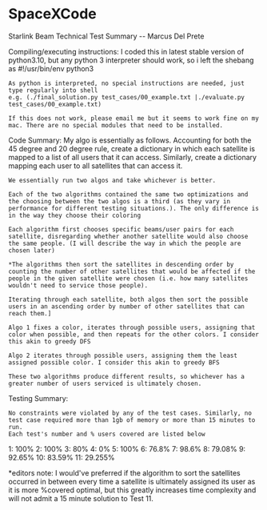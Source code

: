 # SpaceXCode

Starlink Beam Technical Test Summary -- Marcus Del Prete

Compiling/executing instructions:
	I coded this in latest stable version of python3.10, but any python 3 interpreter should work, so i left the shebang as #!/usr/bin/env python3

	As python is interpreted, no special instructions are needed, just type regularly into shell 
	e.g. (./final_solution.py test_cases/00_example.txt |./evaluate.py test_cases/00_example.txt)

	If this does not work, please email me but it seems to work fine on my mac. There are no special modules that need to be installed.

Code Summary:
	My algo is essentially as follows. Accounting for both the 45 degree and 20 degree rule, create a dictionary in which each satellite is mapped to a list of all users that it can access. Similarly, create a dictionary mapping each user to all satellites that can access it.

	We essentially run two algos and take whichever is better.

	Each of the two algorithms contained the same two optimizations and the choosing between the two algos is a third (as they vary in performance for different testing situations.). The only difference is in the way they choose their coloring

	Each algorithm first chooses specific beams/user pairs for each satellite, disregarding whether another satellite would also choose the same people. (I will describe the way in which the people are chosen later)

	*The algorithms then sort the satellites in descending order by counting the number of other satellites that would be affected if the people in the given satellite were chosen (i.e. how many satellites wouldn't need to service those people). 

	Iterating through each satellite, both algos then sort the possible users in an ascending order by number of other satellites that can reach them.]

	Algo 1 fixes a color, iterates through possible users, assigning that color when possible, and then repeats for the other colors. I consider this akin to greedy DFS

	Algo 2 iterates through possible users, assigning them the least assigned possible color. I consider this akin to greedy BFS

	These two algorithms produce different results, so whichever has a greater number of users serviced is ultimately chosen.




Testing Summary:

	No constraints were violated by any of the test cases. Similarly, no test case required more than 1gb of memory or more than 15 minutes to run.
	Each test's number and % users covered are listed below

1: 100%
2: 100%
3: 80%
4: 0%
5: 100%
6: 76.8%
7: 98.6%
8: 79.08%
9: 92.65%
10: 83.59%
11: 29.255%





*editors note: I would've preferred if the algorithm to sort the satellites occurred in between every time a satellite is ultimately assigned its user as it is more %covered optimal, but this greatly increases time complexity and will not admit a 15 minute solution to Test 11.
